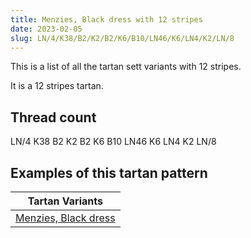 ```yaml
---
title: Menzies, Black dress with 12 stripes
date: 2023-02-05
slug: LN/4/K38/B2/K2/B2/K6/B10/LN46/K6/LN4/K2/LN/8
---
```

This is a list of all the tartan sett variants with 12 stripes.

It is a 12 stripes tartan.


## Thread count
LN/4 K38 B2 K2 B2 K6 B10 LN46 K6 LN4 K2 LN/8

## Examples of this tartan pattern

| Tartan Variants |
|---------------|
| [Menzies, Black dress](/variants/ln/4/k38/b2/k2/b2/k6/b10/ln46/k6/ln4/k2/ln/8-b304080-k000000-lne0e0e0)||
